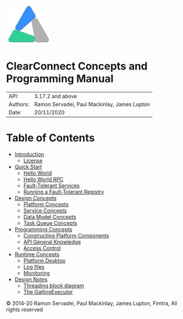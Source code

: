 ![](assets/fimtra-logo-triangle-120x108.png)
# ClearConnect Concepts and Programming Manual
| | |
| - | - |
| API: | 3.17.2 and above |
| Authors: | Ramon Servadei, Paul Mackinlay, James Lupton |
| Date: | 20/11/2020 |

# Table of Contents
* [Introduction](introduction.md)
  * [License](license.md)
* [Quick Start](quick_start/README.md)
  * [Hello World](quick_start/hello_world.md)
  * [Hello World RPC](quick_start/hello_world_rpc.md)
  * [Fault-Tolerant Services](quick_start/fault_tolerant_services.md)
  * [Running a Fault-Tolerant Registry](quick_start/running_a_fault_tolerant_registry.md)
* [Design Concepts](design_concepts/README.md)
  * [Platform Concepts](design_concepts/platform_concepts.md)
  * [Service Concepts](design_concepts/service_concepts.md)
  * [Data Model Concepts](design_concepts/data_model_concepts.md)
  * [Task Queue Concepts](design_concepts/task_queue_concepts.md)
* [Programming Concepts](programming_concepts/README.md)
  * [Constructing Platform Components](programming_concepts/constructing_platform_components.md)
  * [API General Knowledge](programming_concepts/api_general_knowledge.md)
  * [Access Control](programming_concepts/access_control.md)
* [Runtime Concepts](runtime_concepts/README.md)
  * [Platform Desktop](runtime_concepts/platform_desktop.md)
  * [Log files](runtime_concepts/log_files.md)
  * [Monitoring](runtime_concepts/monitoring.md)
* [Design Notes](design_notes/README.md)
  * [Threading block diagram](design_notes/thread_block_diagram.md)
  * [The GatlingExecutor](design_notes/the_GatlingExecutor.md)

© 2014-20 Ramon Servadei, Paul Mackinlay, James Lupton, Fimtra, All rights reserved